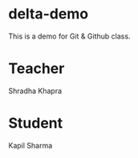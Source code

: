 # delta-demo
This is a demo for Git &amp; Github class.

# Teacher
Shradha Khapra

# Student
Kapil Sharma
